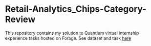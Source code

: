 # Retail-Analytics_Chips-Category-Review
This repository contains my solution to Quantium virtual internship experience tasks hosted on Forage. See dataset and task [here](https://www.theforage.com/virtual-internships/prototype/NkaC7knWtjSbi6aYv/Data-Analytics)
